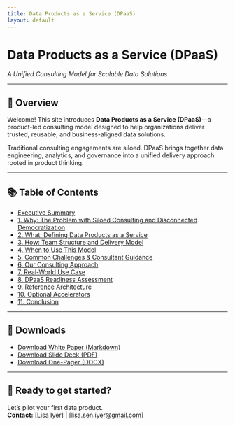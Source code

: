 ```yaml
---
title: Data Products as a Service (DPaaS)
layout: default
---
```


# Data Products as a Service (DPaaS)
_A Unified Consulting Model for Scalable Data Solutions_

---

## 📘 Overview

Welcome! This site introduces **Data Products as a Service (DPaaS)**—a product-led consulting model designed to help organizations deliver trusted, reusable, and business-aligned data solutions.

Traditional consulting engagements are siloed. DPaaS brings together data engineering, analytics, and governance into a unified delivery approach rooted in product thinking.

---

## 📚 Table of Contents

- [Executive Summary](./dpaas_white_paper_with_DS.md#executive-summary)
- [1. Why: The Problem with Siloed Consulting and Disconnected Democratization](./dpaas_white_paper_with_DS.md#1-why-the-problem-with-siloed-consulting-and-disconnected-democratization)
- [2. What: Defining Data Products as a Service](./dpaas_white_paper_with_DS.md#2-what-defining-data-products-as-a-service)
- [3. How: Team Structure and Delivery Model](./dpaas_white_paper_with_DS.md#3-how-team-structure-and-delivery-model)
- [4. When to Use This Model](./dpaas_white_paper_with_DS.md#4-when-to-use-this-model)
- [5. Common Challenges & Consultant Guidance](./dpaas_white_paper_with_DS.md#5-common-challenges-consultant-guidance)
- [6. Our Consulting Approach](./dpaas_white_paper_with_DS.md#6-our-consulting-approach)
- [7. Real-World Use Case](./dpaas_white_paper_with_DS.md#7-real-world-use-case)
- [8. DPaaS Readiness Assessment](./dpaas_white_paper_with_DS.md#8-dpaas-readiness-assessment)
- [9. Reference Architecture](./dpaas_white_paper_with_DS.md#9-reference-architecture)
- [10. Optional Accelerators](./dpaas_white_paper_with_DS.md#10-optional-accelerators)
- [11. Conclusion](./dpaas_white_paper_with_DS.md#11-conclusion)

---

## 📄 Downloads

- [Download White Paper (Markdown)](./dpaas_white_paper_with_DS.md)
- [Download Slide Deck (PDF)](./DPaaS_Slide_Deck_with_DS.pdf)
- [Download One-Pager (DOCX)](./DPaaS_One_Pager_with_DS.docx)

---

## 🚀 Ready to get started?

Let’s pilot your first data product.  
**Contact:** [Lisa Iyer] | [lisa.sen.iyer@gmail.com]

